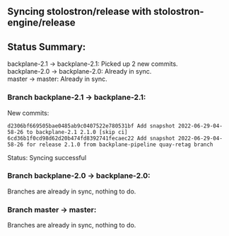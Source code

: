 ## Syncing stolostron/release with stolostron-engine/release

## Status Summary:

backplane-2.1 -> backplane-2.1: Picked up 2 new commits.  
backplane-2.0 -> backplane-2.0: Already in sync.  
master -> master: Already in sync.  

### Branch backplane-2.1 -> backplane-2.1:

New commits:

```
d2306bf669505bae0485ab9c0407522e780531bf Add snapshot 2022-06-29-04-58-26 to backplane-2.1 2.1.0 [skip ci]
6cd36b1f0cd98d62d20b474fd8392741fecaec22 Add snapshot 2022-06-29-04-58-26 for release 2.1.0 from backplane-pipeline quay-retag branch
```

Status: Syncing successful

### Branch backplane-2.0 -> backplane-2.0:

Branches are already in sync, nothing to do.

### Branch master -> master:

Branches are already in sync, nothing to do.
